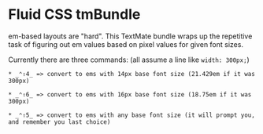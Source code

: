 Fluid CSS tmBundle
==================

em-based layouts are "hard". This TextMate bundle wraps up the repetitive task of figuring out em values based on pixel values for given font sizes.

Currently there are three commands: (all assume a line like `width: 300px;`)

    * _⌃⇧4_ => convert to ems with 14px base font size (21.429em if it was 300px)

    * _⌃⇧6_ => convert to ems with 16px base font size (18.75em if it was 300px)

    * _⌃⇧5_ => convert to ems with any base font size (it will prompt you, and remember you last choice)

  

  